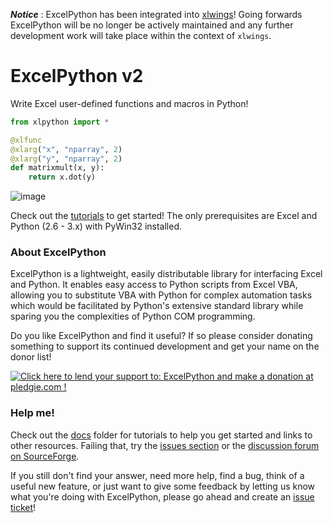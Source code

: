 ***Notice*** : ExcelPython has been integrated into [xlwings](https://github.com/ZoomerAnalytics/xlwings)! Going forwards ExcelPython will be no longer be actively maintained and any further development work will take place within the context of `xlwings`.

# ExcelPython v2

Write Excel user-defined functions and macros in Python!

```python
from xlpython import *

@xlfunc
@xlarg("x", "nparray", 2)
@xlarg("y", "nparray", 2)
def matrixmult(x, y):
    return x.dot(y)
```

![image](https://cloud.githubusercontent.com/assets/5197585/3907706/6c3a2cea-22fd-11e4-812f-41c814d1cc54.png)

Check out the [tutorials](docs/) to get started! The only prerequisites are Excel and Python (2.6 - 3.x) with PyWin32 installed.

### About ExcelPython

ExcelPython is a lightweight, easily distributable library for interfacing Excel and Python. It enables easy access to Python scripts from Excel VBA, allowing you to substitute VBA with Python for complex automation tasks which would be facilitated by Python's extensive standard library while sparing you the complexities of Python COM programming.

Do you like ExcelPython and find it useful? If so please consider donating something to support its continued development and get your name on the donor list!

<a href='https://pledgie.com/campaigns/26772'><img alt='Click here to lend your support to: ExcelPython and make a donation at pledgie.com !' src='https://pledgie.com/campaigns/26772.png?skin_name=chrome' border='0' ></a>

### Help me!

Check out the [docs](docs/) folder for tutorials to help you get started and links to other resources. Failing that, try the [issues section](https://github.com/ericremoreynolds/excelpython/issues?q=) or the [discussion forum on SourceForge](https://sourceforge.net/p/excelpython/discussion/general/).

If you still don't find your answer, need more help, find a bug, think of a useful new feature, or just want to give some feedback by letting us know what you're doing with ExcelPython, please go ahead and create an [issue ticket](https://github.com/ericremoreynolds/excelpython/issues/new)!
